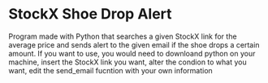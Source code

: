 # StockX Shoe Drop Alert
 Program made with Python that searches a given StockX link for the average price and sends alert to the given email if the shoe drops a certain amount. If you want to use, you would need to downloand python on your machine, insert the StockX link you want, alter the condion to what you want, edit the send_email fucntion with your own information
